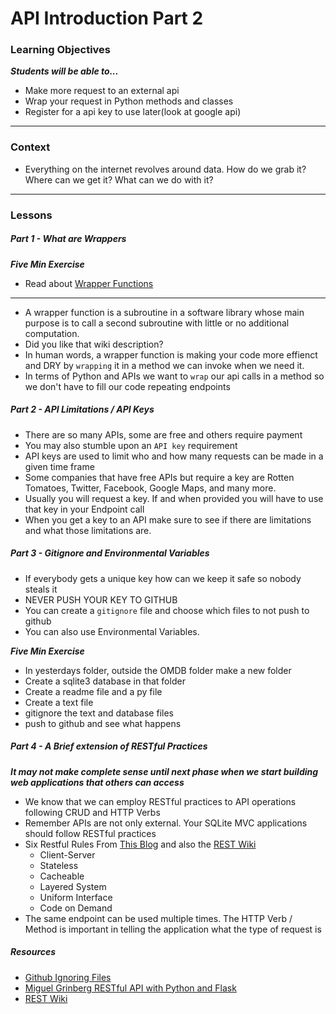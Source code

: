 # API Introduction Part 2

### Learning Objectives
***Students will be able to...***

* Make more request to an external api
* Wrap your request in Python methods and classes
* Register for a api key to use later(look at google api)

---
### Context 

* Everything on the internet revolves around data. How do we grab it? Where can we get it? What can we do with it? 

---
### Lessons

##### Part 1 - What are Wrappers

***Five Min Exercise***

* Read about [Wrapper Functions](https://en.wikipedia.org/wiki/Wrapper_function)

---

* A wrapper function is a subroutine in a software library whose main purpose is to call a second subroutine with little or no additional computation. 
* Did you like that wiki description?
* In human words, a wrapper function is making your code more effienct and DRY by `wrapping` it in a method we can invoke when we need it. 
* In terms of Python and APIs we want to `wrap` our api calls in a method so we don't have to fill our code repeating endpoints

##### Part 2 - API Limitations / API Keys

* There are so many APIs, some are free and others require payment
* You may also stumble upon an `API key` requirement
* API keys are used to limit who and how many requests can be made in a given time frame
* Some companies that have free APIs but require a key are Rotten Tomatoes, Twitter, Facebook, Google Maps, and many more. 
* Usually you will request a key. If and when provided you will have to use that key in your Endpoint call
* When you get a key to an API make sure to see if there are limitations and what those limitations are.

##### Part 3 - Gitignore and Environmental Variables

* If everybody gets a unique key how can we keep it safe so nobody steals it
* NEVER PUSH YOUR KEY TO GITHUB
* You can create a `gitignore` file and choose which files to not push to github
* You can also use Environmental Variables. 

***Five Min Exercise***

* In yesterdays folder, outside the OMDB folder make a new folder 
* Create a sqlite3 database in that folder
* Create a readme file and a py file
* Create a text file
* gitignore the text and database files
* push to github and see what happens

##### Part 4 - A Brief extension of RESTful Practices

***It may not make complete sense until next phase when we start building web applications that others can access***

* We know that we can employ RESTful practices to API operations following CRUD and HTTP Verbs
* Remember APIs are not only external. Your SQLite MVC applications should follow RESTful practices
* Six Restful Rules From [This Blog](http://blog.miguelgrinberg.com/post/designing-a-restful-api-with-python-and-flask) and also the [REST Wiki](https://en.wikipedia.org/wiki/Representational_state_transfer#Uniform_interface)
    * Client-Server
    * Stateless
    * Cacheable
    * Layered System
    * Uniform Interface
    * Code on Demand
* The same endpoint can be used multiple times. The HTTP Verb / Method is important in telling the application what the type of request is

##### Resources


 - [Github Ignoring Files](https://help.github.com/articles/ignoring-files/)
 - [Miguel Grinberg RESTful API with Python and Flask](http://blog.miguelgrinberg.com/post/designing-a-restful-api-with-python-and-flask)
 - [REST Wiki](https://en.wikipedia.org/wiki/Representational_state_transfer#Uniform_interface)

